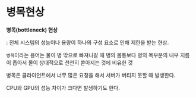 # 병목현상

**병목(bottleneck) 현상**

: 전체 시스템의 성능이나 용량이 하나의 구성 요소로 인해 제한을 받는 현상.



`병목`이라는 용어는 물이 병 밖으로 빠져나갈 때 병의 몸통보다 병의 목부분의 내부 지름이 좁아서 물이 상대적으로 천천히 쏟아지는 것에 비유한 것



병목은 클라이언트에서 너무 많은 요청을 해서 서버가 버티지 못할 때 발생한다.

CPU와 GPU의 성능 차이가 크다면 발생하기도 한다.

